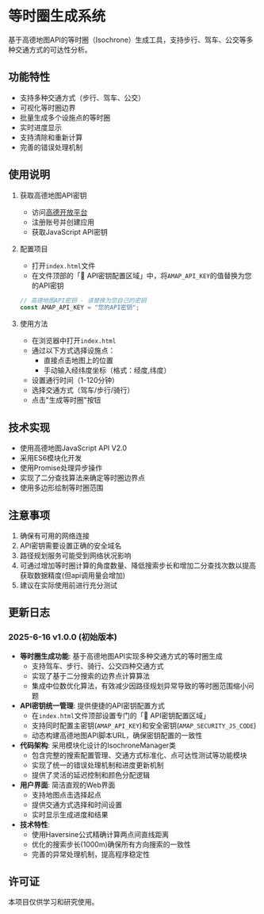 # 等时圈生成系统

基于高德地图API的等时圈（Isochrone）生成工具，支持步行、驾车、公交等多种交通方式的可达性分析。

## 功能特性

- 支持多种交通方式（步行、驾车、公交）
- 可视化等时圈边界
- 批量生成多个设施点的等时圈
- 实时进度显示
- 支持清除和重新计算
- 完善的错误处理机制

## 使用说明

1. 获取高德地图API密钥
   - 访问[高德开放平台](https://lbs.amap.com/)
   - 注册账号并创建应用
   - 获取JavaScript API密钥

2. 配置项目
   - 打开`index.html`文件
   - 在文件顶部的「🔑 API密钥配置区域」中，将`AMAP_API_KEY`的值替换为您的API密钥
   ```javascript
   // 高德地图API密钥 - 请替换为您自己的密钥
   const AMAP_API_KEY = "您的API密钥";
   ```
   
3. 使用方法
   - 在浏览器中打开`index.html`
   - 通过以下方式选择设施点：
     * 直接点击地图上的位置
     * 手动输入经纬度坐标（格式：经度,纬度）
   - 设置通行时间（1-120分钟）
   - 选择交通方式（驾车/步行/骑行）
   - 点击"生成等时圈"按钮

## 技术实现

- 使用高德地图JavaScript API V2.0
- 采用ES6模块化开发
- 使用Promise处理异步操作
- 实现了二分查找算法来确定等时圈边界点
- 使用多边形绘制等时圈范围

## 注意事项

1. 确保有可用的网络连接
2. API密钥需要设置正确的安全域名
3. 路径规划服务可能受到网络状况影响
4. 可通过增加等时圈计算的角度数量、降低搜索步长和增加二分查找次数以提高获取数据精度(但api调用量会增加)
5. 建议在实际使用前进行充分测试

## 更新日志

### 2025-6-16 v1.0.0 (初始版本)
- **等时圈生成功能**: 基于高德地图API实现多种交通方式的等时圈生成
  - 支持驾车、步行、骑行、公交四种交通方式
  - 实现了基于二分搜索的边界点计算算法
  - 集成中位数优化算法，有效减少因路径规划异常导致的等时圈范围缩小问题
- **API密钥统一管理**: 提供便捷的API密钥配置方式
  - 在`index.html`文件顶部设置专门的「🔑 API密钥配置区域」
  - 支持同时配置主密钥(`AMAP_API_KEY`)和安全密钥(`AMAP_SECURITY_JS_CODE`)
  - 动态构建高德地图API脚本URL，确保密钥配置的一致性
- **代码架构**: 采用模块化设计的IsochroneManager类
  - 包含完整的搜索配置管理、交通方式标准化、点可达性测试等功能模块
  - 实现了统一的错误处理机制和进度更新机制
  - 提供了灵活的延迟控制和颜色分配逻辑
- **用户界面**: 简洁直观的Web界面
  - 支持地图点击选择起点
  - 提供交通方式选择和时间设置
  - 实时显示生成进度和结果
- **技术特性**: 
  - 使用Haversine公式精确计算两点间直线距离
  - 优化的搜索步长(1000m)确保所有方向搜索的一致性
  - 完善的异常处理机制，提高程序稳定性

## 许可证

本项目仅供学习和研究使用。